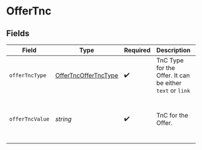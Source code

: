 # OfferTnc


## Fields

| Field                                                               | Type                                                                | Required                                                            | Description                                                         | Example                                                             |
| ------------------------------------------------------------------- | ------------------------------------------------------------------- | ------------------------------------------------------------------- | ------------------------------------------------------------------- | ------------------------------------------------------------------- |
| `offerTncType`                                                      | [OfferTncOfferTncType](../../models/shared/offertncoffertnctype.md) | :heavy_check_mark:                                                  | TnC Type for the Offer. It can be either `text` or `link`           | text                                                                |
| `offerTncValue`                                                     | *string*                                                            | :heavy_check_mark:                                                  | TnC for the Offer.                                                  | Lorem ipsum dolor sit amet, consectetur adipiscing elit             |